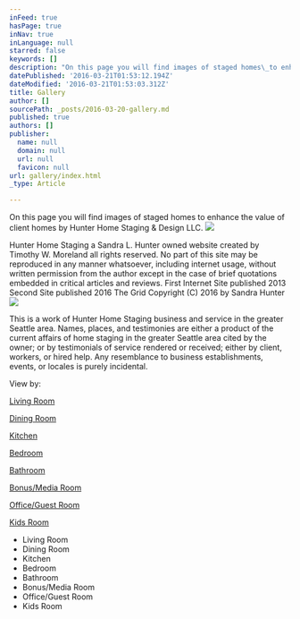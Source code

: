 ```yaml
---
inFeed: true
hasPage: true
inNav: true
inLanguage: null
starred: false
keywords: []
description: "On this page you will find images of staged homes\_to enhance the value of client homes\_by Hunter Home Staging & Design LLC."
datePublished: '2016-03-21T01:53:12.194Z'
dateModified: '2016-03-21T01:53:03.312Z'
title: Gallery
author: []
sourcePath: _posts/2016-03-20-gallery.md
published: true
authors: []
publisher:
  name: null
  domain: null
  url: null
  favicon: null
url: gallery/index.html
_type: Article

---
```

On this page you will find images of staged homes to enhance the value of client homes by Hunter Home Staging & Design LLC.
![](https://the-grid-user-content.s3-us-west-2.amazonaws.com/8d7501b3-3fba-49ae-9f7a-928cffbc0c51.jpg)

Hunter Home Staging a Sandra L. Hunter owned website created by Timothy W. Moreland all rights reserved. No part of this site may be reproduced in any manner whatsoever, including internet usage, without written permission from the author except in the case of brief quotations embedded in critical articles and reviews. First Internet Site published 2013 Second Site published 2016 The Grid Copyright (C) 2016 by Sandra Hunter ![](https://the-grid-user-content.s3-us-west-2.amazonaws.com/501c25b0-2c51-4e21-bb6d-60b6effdbe42.jpg)

This is a work of Hunter Home Staging business and service in the greater Seattle area. Names, places, and testimonies are either a product of the current affairs of home staging in the greater Seattle area cited by the owner; or by testimonials of service rendered or received; either by client, workers, or hired help. Any resemblance to business establishments, events, or locales is purely incidental.

View by:

[Living Room][0]

[Dining Room][1]

[Kitchen][2]

[Bedroom][3]

[Bathroom][4]

[Bonus/Media Room][5]

[Office/Guest Room][6]

[Kids Room][7]

* Living Room
* Dining Room
* Kitchen
* Bedroom
* Bathroom
* Bonus/Media Room
* Office/Guest Room
* Kids Room

[0]: http://www.hunterstaging.com/living.html
[1]: http://www.hunterstaging.com/dining.html
[2]: http://www.hunterstaging.com/kitchen.html
[3]: http://www.hunterstaging.com/bedroom.html
[4]: http://www.hunterstaging.com/bath.html
[5]: http://www.hunterstaging.com/media.html
[6]: http://www.hunterstaging.com/office.html
[7]: http://www.hunterstaging.com/kids.html